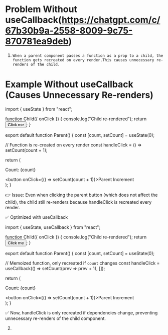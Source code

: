 # Problem Without useCallback(https://chatgpt.com/c/67b30b9a-2558-8009-9c75-870781ea9deb)



1. `When a parent component passes a function as a prop to a child, the function gets recreated on every render.This causes unnecessary re-renders of the child.`

# Example Without useCallback (Causes Unnecessary Re-renders)

import { useState } from "react";

function Child({ onClick }) {
  console.log("Child re-rendered");
  return <button onClick={onClick}>Click me</button>;
}

export default function Parent() {
  const [count, setCount] = useState(0);

  // Function is re-created on every render
  const handleClick = () => setCount(count + 1);

  return (
    <div>
      <p>Count: {count}</p>
      <Child onClick={handleClick} />
      <button onClick={() => setCount(count + 1)}>Parent Increment</button>
    </div>
  );
}


👉 Issue: Even when clicking the parent button (which does not affect the child),
the child still re-renders because handleClick is recreated every render.


✅ Optimized with useCallback

import { useState, useCallback } from "react";

function Child({ onClick }) {
  console.log("Child re-rendered");
  return <button onClick={onClick}>Click me</button>;
}

export default function Parent() {
  const [count, setCount] = useState(0);

  // Memoized function, only recreated if `count` changes
  const handleClick = useCallback(() => setCount(prev => prev + 1), []);

  return (
    <div>
      <p>Count: {count}</p>
      <Child onClick={handleClick} />
      <button onClick={() => setCount(count + 1)}>Parent Increment</button>
    </div>
  );
}

✅ Now, handleClick is only recreated if dependencies change,
preventing unnecessary re-renders of the child component.

2. 
